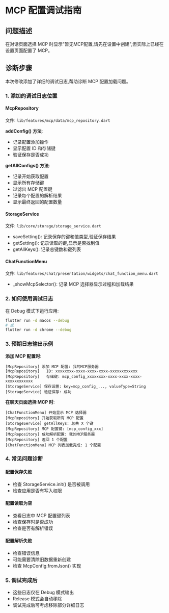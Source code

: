 # MCP 配置调试指南

## 问题描述

在对话页面选择 MCP 时显示"暂无MCP配置,请先在设置中创建",但实际上已经在设置页面配置了 MCP。

## 诊断步骤

本次修改添加了详细的调试日志,帮助诊断 MCP 配置加载问题。

### 1. 添加的调试日志位置

#### McpRepository

文件: `lib/features/mcp/data/mcp_repository.dart`

**addConfig() 方法**:
- 记录配置添加操作
- 显示配置 ID 和存储键
- 验证保存是否成功

**getAllConfigs() 方法**:
- 记录开始获取配置
- 显示所有存储键
- 过滤出 MCP 配置键
- 记录每个配置的解析结果
- 显示最终返回的配置数量

#### StorageService

文件: `lib/core/storage/storage_service.dart`

- saveSetting(): 记录保存的键和值类型,验证保存结果
- getSetting(): 记录读取的键,显示是否找到值
- getAllKeys(): 记录总键数和键列表

#### ChatFunctionMenu

文件: `lib/features/chat/presentation/widgets/chat_function_menu.dart`

- _showMcpSelector(): 记录 MCP 选择器显示过程和加载结果

### 2. 如何使用调试日志

在 Debug 模式下运行应用:

```bash
flutter run -d macos --debug
# 或
flutter run -d chrome --debug
```

### 3. 预期日志输出示例

**添加 MCP 配置时**:
```
[McpRepository] 添加 MCP 配置: 我的MCP服务器
[McpRepository]   ID: xxxxxxxx-xxxx-xxxx-xxxx-xxxxxxxxxxxx
[McpRepository]   存储键: mcp_config_xxxxxxxx-xxxx-xxxx-xxxx-xxxxxxxxxxxx
[StorageService] 保存设置: key=mcp_config_..., valueType=String
[StorageService] 验证保存: 成功
```

**在聊天页面选择 MCP 时**:
```
[ChatFunctionMenu] 开始显示 MCP 选择器
[McpRepository] 开始获取所有 MCP 配置
[StorageService] getAllKeys: 总共 X 个键
[McpRepository] MCP 配置键: [mcp_config_xxx]
[McpRepository] 成功解析配置: 我的MCP服务器
[McpRepository] 返回 1 个配置
[ChatFunctionMenu] MCP 列表加载完成: 1 个配置
```

### 4. 常见问题诊断

#### 配置保存失败
- 检查 StorageService.init() 是否被调用
- 检查应用是否有写入权限

#### 配置读取为空  
- 查看日志中 MCP 配置键列表
- 检查保存时是否成功
- 检查是否有解析错误

#### 配置解析失败
- 检查错误信息
- 可能需要清除旧数据重新创建
- 检查 McpConfig.fromJson() 实现

### 5. 调试完成后

- 这些日志仅在 Debug 模式输出
- Release 模式会自动移除
- 调试完成后可考虑移除部分详细日志
